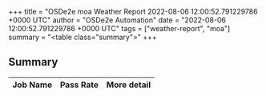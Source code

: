 +++
title = "OSDe2e moa Weather Report 2022-08-06 12:00:52.791229786 +0000 UTC"
author = "OSDe2e Automation"
date = "2022-08-06 12:00:52.791229786 +0000 UTC"
tags = ["weather-report", "moa"]
summary = "<table class=\"summary\"></table>"
+++
## Summary

| Job Name | Pass Rate | More detail |
|----------|-----------|-------------|




